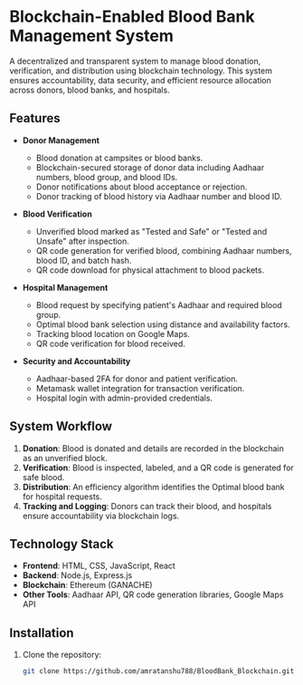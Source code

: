 # Blockchain-Enabled Blood Bank Management System  

A decentralized and transparent system to manage blood donation, verification, and distribution using blockchain technology. This system ensures accountability, data security, and efficient resource allocation across donors, blood banks, and hospitals.  

## Features  

- **Donor Management**  
  - Blood donation at campsites or blood banks.  
  - Blockchain-secured storage of donor data including Aadhaar numbers, blood group, and blood IDs.  
  - Donor notifications about blood acceptance or rejection.  
  - Donor tracking of blood history via Aadhaar number and blood ID.  

- **Blood Verification**  
  - Unverified blood marked as "Tested and Safe" or "Tested and Unsafe" after inspection.  
  - QR code generation for verified blood, combining Aadhaar numbers, blood ID, and batch hash.  
  - QR code download for physical attachment to blood packets.  

- **Hospital Management**  
  - Blood request by specifying patient's Aadhaar and required blood group.  
  - Optimal blood bank selection using distance and availability factors.  
  - Tracking blood location on Google Maps.  
  - QR code verification for blood received.  

- **Security and Accountability**  
  - Aadhaar-based 2FA for donor and patient verification.  
  - Metamask wallet integration for transaction verification.  
  - Hospital login with admin-provided credentials.  

## System Workflow  

1. **Donation**: Blood is donated and details are recorded in the blockchain as an unverified block.  
2. **Verification**: Blood is inspected, labeled, and a QR code is generated for safe blood.  
3. **Distribution**: An efficiency algorithm identifies the Optimal blood bank for hospital requests.  
4. **Tracking and Logging**: Donors can track their blood, and hospitals ensure accountability via blockchain logs.  

## Technology Stack  

- **Frontend**: HTML, CSS, JavaScript, React  
- **Backend**: Node.js, Express.js  
- **Blockchain**: Ethereum (GANACHE) 
- **Other Tools**: Aadhaar API, QR code generation libraries, Google Maps API  

## Installation  

1. Clone the repository:  
   ```bash  
   git clone https://github.com/amratanshu788/BloodBank_Blockchain.git
